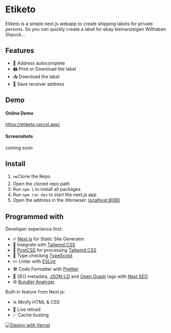 
# Etiketo
Etiketo is a simple next.js webapp to create shipping labels for private persons. So you can quickly create a label for ebay kleinanzeigen Willhaben Shpock...

## Features
 - 🏡 Address autocomplete
 - 🖨️ Print or Download the label
 - 📥 Download the label
 - 💾 Save receiver address


## Demo
#### Online Demo
https://etiketo.vercel.app/

#### Screenshots
coming soon



## Install
1. ✂️Clone the Repo
2. Open the cloned repo path
3. Run `npm i` to install all packages
4. Run `npm run dev` to start the next.js app
5. Open the address in the 🌐browser: [localhost:8080](http://localhost:8080/)

## Programmed with
Developer experience first:

-   🔥  [Next.js](https://nextjs.org/)  for Static Site Generator
-   🎨  Integrate with  [Tailwind CSS](https://tailwindcss.com/)
-   💅  [PostCSS](https://postcss.org/)  for processing  [Tailwind CSS](https://tailwindcss.com/)
-   🎉  Type checking  [TypeScript](https://www.typescriptlang.org/)
-   ✏️  Linter with  [ESLint](https://eslint.org/)
-   🛠  Code Formatter with  [Prettier](https://prettier.io/)
-   🦊  SEO metadata,  [JSON-LD](https://developers.google.com/search/docs/guides/intro-structured-data)  and  [Open Graph](https://ogp.me/)  tags with  [Next SEO](https://github.com/garmeeh/next-seo)
-   ⚙️  [Bundler Analyzer](https://www.npmjs.com/package/@next/bundle-analyzer)


Built-in feature from Next.js:

-   ☕  Minify HTML & CSS
-   💨  Live reload
-   ✅  Cache busting

[![Deploy with Vercel](https://vercel.com/button)](https://vercel.com/new/git/external?repository-url=https%3A%2F%2Fgithub.com%2FMartin-Hausleitner%2Fetiketo)
